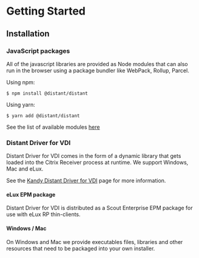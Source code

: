 # Getting Started

## Installation

### JavaScript packages

All of the javascript libraries are provided as Node modules that can also run in the browser using a package bundler like WebPack, Rollup, Parcel.

Using npm:

```shell
$ npm install @distant/distant
```

Using yarn:

```shell
$ yarn add @distant/distant
```

See the list of available modules [here](./modules.md)

### Distant Driver for VDI

Distant Driver for VDI comes in the form of a dynamic library that gets loaded into the Citrix Receiver process at runtime. We support Windows, Mac and eLux.

See the [Kandy Distant Driver for VDI](https://github.com/Kandy-IO/kandy-distant-vdi/) page for more information.

#### eLux EPM package

Distant Driver for VDI is distributed as a Scout Enterprise EPM package for use with eLux RP thin-clients.

#### Windows / Mac

 On Windows and Mac we provide executables files, libraries and other resources that need to be packaged into your own installer.